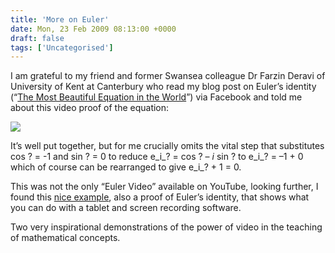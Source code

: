 ```yaml
---
title: 'More on Euler'
date: Mon, 23 Feb 2009 08:13:00 +0000
draft: false
tags: ['Uncategorised']
---
```


I am grateful to my friend and former Swansea colleague Dr Farzin Deravi of University of Kent at Canterbury who read my blog post on Euler’s identity (“[The Most Beautiful Equation in the World](http://crispyj2.blogspot.com/2009/02/most-beautiful-equation-in-world.html)”) via Facebook and told me about this video proof of the equation:

[![](http://lh4.ggpht.com/__bnNGgqRugY/SaJasA0t8WI/AAAAAAAAJfs/jXAFx2FUn7I/video9ac1860f5e3f%5B3%5D.jpg?imgmax=800)](http://www.youtube.com/watch?v=zApx1UlkpNs&hl=en&fs=1)

It’s well put together, but for me crucially omits the vital step that substitutes cos ? = -1 and sin ? = 0 to reduce e_i_? = cos ? – _i_ sin ? to e_i_? = –1 + 0 which of course can be rearranged to give e_i_? + 1 = 0.

This was not the only “Euler Video” available on YouTube, looking further, I found this [nice example](http://www.youtube.com/watch?v=zELiwFCQa1Y&NR=1 "Another proof of Euler's Identity. This one using screen recording of a tablet input."), also a proof of Euler’s identity, that shows what you can do with a tablet and screen recording software.

Two very inspirational demonstrations of the power of video in the teaching of mathematical concepts.